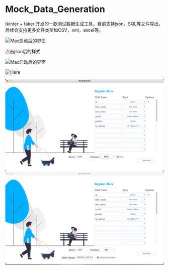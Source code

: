 # Mock_Data_Generation
tkinter + faker 开发的一款测试数据生成工具，目前支持json，SQL等文件导出，后续会支持更多文件类型如CSV，xml，excel等。

![Mac启动后的界面](https://github.com/kingfei512/Mock_Data_Generation/raw/main/img/menu.PNG)

点击json后的样式

![Mac启动后的界面](https://github.com/kingfei512/Mock_Data_Generation/raw/main/img/menu2.PNG)

![Here](https://kingfei521/Mock_Data_Generation/menu2.PNG)

<body>
<img src="menu2.PNG" alt="coffee">
</body>

<br>

<img src="img/menu.PNG" alt="coffee">